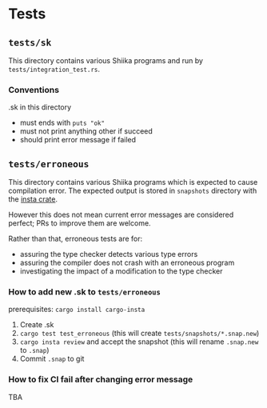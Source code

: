 # Tests

## `tests/sk`

This directory contains various Shiika programs and run by `tests/integration_test.rs`.

### Conventions

.sk in this directory

- must ends with `puts "ok"`
- must not print anything other if succeed
- should print error message if failed

## `tests/erroneous`

This directory contains various Shiika programs which is expected to cause compilation error.
The expected output is stored in `snapshots` directory with the [insta crate](https://insta.rs/docs/).

However this does not mean current error messages are considered perfect; PRs to improve them are welcome. 

Rather than that, erroneous tests are for:

- assuring the type checker detects various type errors
- assuring the compiler does not crash with an erroneous program
- investigating the impact of a modification to the type checker 

### How to add new .sk to `tests/erroneous`

prerequisites: `cargo install cargo-insta`

1. Create .sk
2. `cargo test test_erroneous` (this will create `tests/snapshots/*.snap.new`)
3. `cargo insta review` and accept the snapshot (this will rename `.snap.new` to `.snap`)
4. Commit `.snap` to git

### How to fix CI fail after changing error message

TBA
